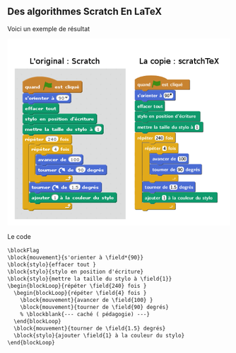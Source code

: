 Des algorithmes Scratch En LaTeX
------------

Voici un exemple de résultat

![enter image description here](https://raw.githubusercontent.com/nicolaspoulain/scratchTeX/master/example.png)

Le code

    \blockFlag
    \block{mouvement}{s'orienter à \field*{90}}
    \block{stylo}{effacer tout }
    \block{stylo}{stylo en position d'écriture}
    \block{stylo}{mettre la taille du stylo à \field{1}}
    \begin{blockLoop}{répéter \field{240} fois }
      \begin{blockLoop}{répéter \field{4} fois }
        \block{mouvement}{avancer de \field{100} }
        \block{mouvement}{tourner de \field{90} degrés}
        % \blockblank{--- caché ( pédagogie) ---}
      \end{blockLoop}
      \block{mouvement}{tourner de \field{1.5} degrés}
      \block{stylo}{ajouter \field{1} à la couleur du stylo}
    \end{blockLoop}

